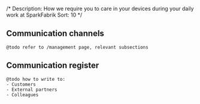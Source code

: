 /*
Description: How we require you to care in your devices during your daily work at SparkFabrik
Sort: 10
*/

## Communication channels

    @todo refer to /management page, relevant subsections

## Communication register

    @todo how to write to:
    - Customers
    - External partners
    - Colleagues


